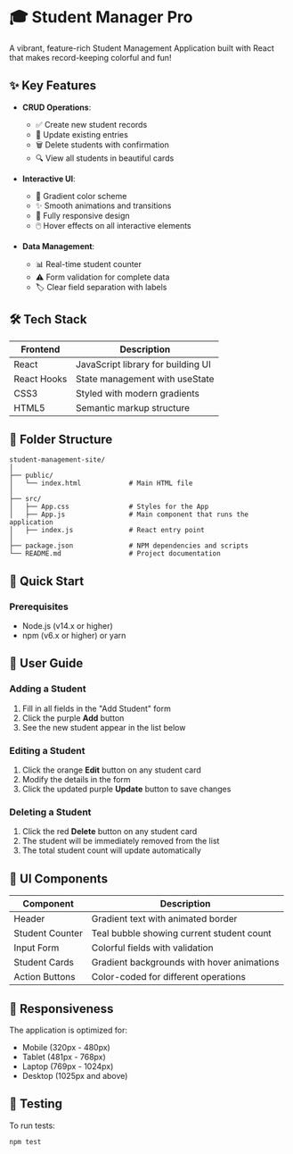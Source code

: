 # 🎓 Student Manager Pro

A vibrant, feature-rich Student Management Application built with React that makes record-keeping colorful and fun!

## ✨ Key Features

- **CRUD Operations**:
  - ✅ Create new student records
  - 📝 Update existing entries
  - 🗑️ Delete students with confirmation
  - 🔍 View all students in beautiful cards

- **Interactive UI**:
  - 🎨 Gradient color scheme
  - ✨ Smooth animations and transitions
  - 📱 Fully responsive design
  - 🖱️ Hover effects on all interactive elements

- **Data Management**:
  - 📊 Real-time student counter
  - ⚠️ Form validation for complete data
  - 🏷️ Clear field separation with labels

## 🛠 Tech Stack

| Frontend       | Description                          |
|----------------|--------------------------------------|
| React          | JavaScript library for building UI   |
| React Hooks    | State management with useState       |
| CSS3           | Styled with modern gradients         |
| HTML5          | Semantic markup structure            |

## 📂 Folder Structure
```
student-management-site/
│
├── public/
│   └── index.html            # Main HTML file
│
├── src/
│   ├── App.css               # Styles for the App
│   ├── App.js                # Main component that runs the application
│   ├── index.js              # React entry point
│
├── package.json              # NPM dependencies and scripts
└── README.md                 # Project documentation
```

## 🚀 Quick Start

### Prerequisites

- Node.js (v14.x or higher)
- npm (v6.x or higher) or yarn

## 📖 User Guide

### Adding a Student
1. Fill in all fields in the "Add Student" form
2. Click the purple **Add** button
3. See the new student appear in the list below

### Editing a Student
1. Click the orange **Edit** button on any student card
2. Modify the details in the form
3. Click the updated purple **Update** button to save changes

### Deleting a Student
1. Click the red **Delete** button on any student card
2. The student will be immediately removed from the list
3. The total student count will update automatically

## 🎨 UI Components

| Component       | Description                                  |
|-----------------|----------------------------------------------|
| Header          | Gradient text with animated border           |
| Student Counter | Teal bubble showing current student count    |
| Input Form      | Colorful fields with validation              |
| Student Cards   | Gradient backgrounds with hover animations   |
| Action Buttons  | Color-coded for different operations        |

## 📱 Responsiveness

The application is optimized for:

- Mobile (320px - 480px)
- Tablet (481px - 768px)
- Laptop (769px - 1024px)
- Desktop (1025px and above)

## 🧪 Testing

To run tests:
```bash
npm test
